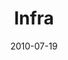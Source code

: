 ---
discogs_id: 2358818
discogs_master_id: 264820
title: Infra
artists: ['Max Richter']
date: 2010-07-19
genre: ['Electronic', 'Classical']
image: Infra-2358818.jpg
label: 130701
country: UK
styles: ['Contemporary Classical']
video: https://www.youtube.com/watch?v=YazetSYuE4Q
---